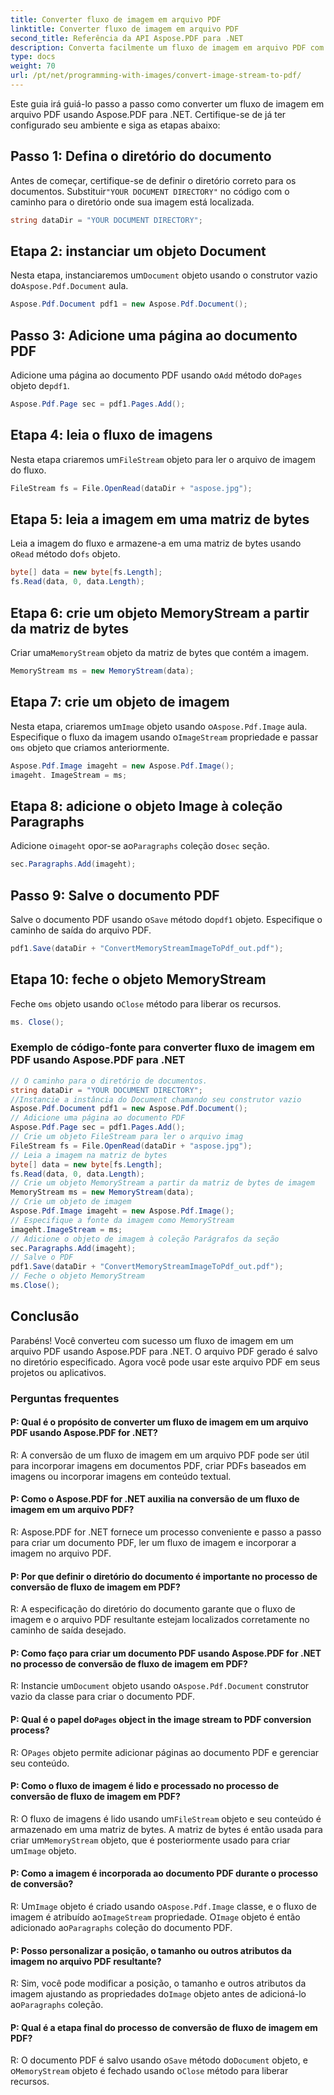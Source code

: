 ```yaml
---
title: Converter fluxo de imagem em arquivo PDF
linktitle: Converter fluxo de imagem em arquivo PDF
second_title: Referência da API Aspose.PDF para .NET
description: Converta facilmente um fluxo de imagem em arquivo PDF com Aspose.PDF para .NET.
type: docs
weight: 70
url: /pt/net/programming-with-images/convert-image-stream-to-pdf/
---
```

Este guia irá guiá-lo passo a passo como converter um fluxo de imagem em arquivo PDF usando Aspose.PDF para .NET. Certifique-se de já ter configurado seu ambiente e siga as etapas abaixo:

## Passo 1: Defina o diretório do documento

 Antes de começar, certifique-se de definir o diretório correto para os documentos. Substituir`"YOUR DOCUMENT DIRECTORY"` no código com o caminho para o diretório onde sua imagem está localizada.

```csharp
string dataDir = "YOUR DOCUMENT DIRECTORY";
```

## Etapa 2: instanciar um objeto Document

 Nesta etapa, instanciaremos um`Document` objeto usando o construtor vazio do`Aspose.Pdf.Document` aula.

```csharp
Aspose.Pdf.Document pdf1 = new Aspose.Pdf.Document();
```

## Passo 3: Adicione uma página ao documento PDF

 Adicione uma página ao documento PDF usando o`Add` método do`Pages` objeto de`pdf1`.

```csharp
Aspose.Pdf.Page sec = pdf1.Pages.Add();
```

## Etapa 4: leia o fluxo de imagens

 Nesta etapa criaremos um`FileStream` objeto para ler o arquivo de imagem do fluxo.

```csharp
FileStream fs = File.OpenRead(dataDir + "aspose.jpg");
```

## Etapa 5: leia a imagem em uma matriz de bytes

 Leia a imagem do fluxo e armazene-a em uma matriz de bytes usando o`Read` método do`fs` objeto.

```csharp
byte[] data = new byte[fs.Length];
fs.Read(data, 0, data.Length);
```

## Etapa 6: crie um objeto MemoryStream a partir da matriz de bytes

 Criar uma`MemoryStream` objeto da matriz de bytes que contém a imagem.

```csharp
MemoryStream ms = new MemoryStream(data);
```

## Etapa 7: crie um objeto de imagem

 Nesta etapa, criaremos um`Image` objeto usando o`Aspose.Pdf.Image` aula. Especifique o fluxo da imagem usando o`ImageStream` propriedade e passar o`ms` objeto que criamos anteriormente.

```csharp
Aspose.Pdf.Image imageht = new Aspose.Pdf.Image();
imageht. ImageStream = ms;
```

## Etapa 8: adicione o objeto Image à coleção Paragraphs

 Adicione o`imageht` opor-se ao`Paragraphs` coleção do`sec` seção.

```csharp
sec.Paragraphs.Add(imageht);
```

## Passo 9: Salve o documento PDF

 Salve o documento PDF usando o`Save` método do`pdf1` objeto. Especifique o caminho de saída do arquivo PDF.

```csharp
pdf1.Save(dataDir + "ConvertMemoryStreamImageToPdf_out.pdf");
```

## Etapa 10: feche o objeto MemoryStream

 Feche o`ms` objeto usando o`Close` método para liberar os recursos.

```csharp
ms. Close();
```

### Exemplo de código-fonte para converter fluxo de imagem em PDF usando Aspose.PDF para .NET 
```csharp
// O caminho para o diretório de documentos.
string dataDir = "YOUR DOCUMENT DIRECTORY";
//Instancie a instância do Document chamando seu construtor vazio
Aspose.Pdf.Document pdf1 = new Aspose.Pdf.Document();
// Adicione uma página ao documento PDF
Aspose.Pdf.Page sec = pdf1.Pages.Add();
// Crie um objeto FileStream para ler o arquivo imag
FileStream fs = File.OpenRead(dataDir + "aspose.jpg");
// Leia a imagem na matriz de bytes
byte[] data = new byte[fs.Length];
fs.Read(data, 0, data.Length);
// Crie um objeto MemoryStream a partir da matriz de bytes de imagem
MemoryStream ms = new MemoryStream(data);
// Crie um objeto de imagem
Aspose.Pdf.Image imageht = new Aspose.Pdf.Image();
// Especifique a fonte da imagem como MemoryStream
imageht.ImageStream = ms;
// Adicione o objeto de imagem à coleção Parágrafos da seção
sec.Paragraphs.Add(imageht);
// Salve o PDF
pdf1.Save(dataDir + "ConvertMemoryStreamImageToPdf_out.pdf");
// Feche o objeto MemoryStream
ms.Close();
```

## Conclusão

Parabéns! Você converteu com sucesso um fluxo de imagem em um arquivo PDF usando Aspose.PDF para .NET. O arquivo PDF gerado é salvo no diretório especificado. Agora você pode usar este arquivo PDF em seus projetos ou aplicativos.

### Perguntas frequentes

#### P: Qual é o propósito de converter um fluxo de imagem em um arquivo PDF usando Aspose.PDF for .NET?

R: A conversão de um fluxo de imagem em um arquivo PDF pode ser útil para incorporar imagens em documentos PDF, criar PDFs baseados em imagens ou incorporar imagens em conteúdo textual.

#### P: Como o Aspose.PDF for .NET auxilia na conversão de um fluxo de imagem em um arquivo PDF?

R: Aspose.PDF for .NET fornece um processo conveniente e passo a passo para criar um documento PDF, ler um fluxo de imagem e incorporar a imagem no arquivo PDF.

#### P: Por que definir o diretório do documento é importante no processo de conversão de fluxo de imagem em PDF?

R: A especificação do diretório do documento garante que o fluxo de imagem e o arquivo PDF resultante estejam localizados corretamente no caminho de saída desejado.

#### P: Como faço para criar um documento PDF usando Aspose.PDF for .NET no processo de conversão de fluxo de imagem em PDF?

 R: Instancie um`Document` objeto usando o`Aspose.Pdf.Document` construtor vazio da classe para criar o documento PDF.

####  P: Qual é o papel do`Pages` object in the image stream to PDF conversion process?

 R: O`Pages` objeto permite adicionar páginas ao documento PDF e gerenciar seu conteúdo.

#### P: Como o fluxo de imagem é lido e processado no processo de conversão de fluxo de imagem em PDF?

 R: O fluxo de imagens é lido usando um`FileStream` objeto e seu conteúdo é armazenado em uma matriz de bytes. A matriz de bytes é então usada para criar um`MemoryStream` objeto, que é posteriormente usado para criar um`Image` objeto.

#### P: Como a imagem é incorporada ao documento PDF durante o processo de conversão?

 R: Um`Image` objeto é criado usando o`Aspose.Pdf.Image` classe, e o fluxo de imagem é atribuído ao`ImageStream` propriedade. O`Image` objeto é então adicionado ao`Paragraphs` coleção do documento PDF.

#### P: Posso personalizar a posição, o tamanho ou outros atributos da imagem no arquivo PDF resultante?

 R: Sim, você pode modificar a posição, o tamanho e outros atributos da imagem ajustando as propriedades do`Image` objeto antes de adicioná-lo ao`Paragraphs` coleção.

#### P: Qual é a etapa final do processo de conversão de fluxo de imagem em PDF?

 R: O documento PDF é salvo usando o`Save` método do`Document` objeto, e o`MemoryStream` objeto é fechado usando o`Close` método para liberar recursos.